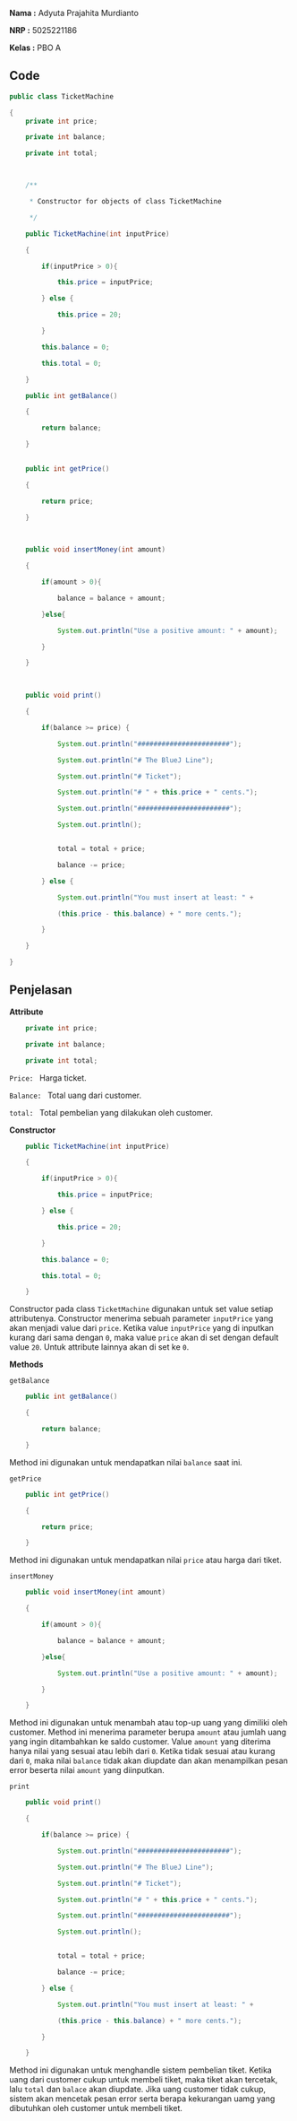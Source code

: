 **Nama :** Adyuta Prajahita Murdianto

**NRP :** 5025221186

**Kelas :** PBO A

## **Code**

```java
public class TicketMachine

{
    private int price; 

    private int balance;

    private int total;



    /**

     * Constructor for objects of class TicketMachine

     */

    public TicketMachine(int inputPrice)

    {

        if(inputPrice > 0){

            this.price = inputPrice;

        } else {

            this.price = 20;

        }

        this.balance = 0;

        this.total = 0;

    }

    public int getBalance()

    {

        return balance;

    }

    
    public int getPrice()

    {

        return price;

    }

    

    public void insertMoney(int amount)

    {

        if(amount > 0){

            balance = balance + amount;

        }else{

            System.out.println("Use a positive amount: " + amount);

        }

    }

    

    public void print()

    {

        if(balance >= price) {

            System.out.println("#######################");

            System.out.println("# The BlueJ Line");

            System.out.println("# Ticket");

            System.out.println("# " + this.price + " cents.");

            System.out.println("#######################");

            System.out.println();


            total = total + price;

            balance -= price;

        } else {

            System.out.println("You must insert at least: " + 

            (this.price - this.balance) + " more cents.");

        }

    }

}
```

## **Penjelasan**

**Attribute**

```java
    private int price; 

    private int balance;

    private int total;
```

`Price: ` Harga ticket.

`Balance: ` Total uang dari customer.

`total: ` Total pembelian yang dilakukan oleh customer.

**Constructor**

```java
    public TicketMachine(int inputPrice)

    {

        if(inputPrice > 0){

            this.price = inputPrice;

        } else {

            this.price = 20;

        }

        this.balance = 0;

        this.total = 0;

    }
```

Constructor pada class `TicketMachine` digunakan untuk set value setiap attributenya. Constructor menerima sebuah parameter `inputPrice` yang akan menjadi value dari `price`. Ketika value `inputPrice` yang di inputkan kurang dari sama dengan `0`, maka value `price` akan di set dengan default value `20`. Untuk attribute lainnya akan di set ke `0`.

**Methods**

``getBalance``

```java
    public int getBalance()

    {

        return balance;

    }
```

Method ini digunakan untuk mendapatkan nilai `balance` saat ini. 

``getPrice``

```java
    public int getPrice()

    {

        return price;

    }
```

Method ini digunakan untuk mendapatkan nilai `price` atau harga dari tiket.

``insertMoney``

```java
    public void insertMoney(int amount)

    {

        if(amount > 0){

            balance = balance + amount;

        }else{

            System.out.println("Use a positive amount: " + amount);

        }

    }
```

Method ini digunakan untuk menambah atau top-up uang yang dimiliki oleh customer. Method ini menerima parameter berupa `amount` atau jumlah uang yang ingin ditambahkan ke saldo customer. Value `amount` yang diterima hanya nilai yang sesuai atau lebih dari `0`. Ketika tidak sesuai atau kurang dari `0`, maka nilai `balance` tidak akan diupdate dan akan menampilkan pesan error beserta nilai `amount` yang diinputkan.

``print``

```java
    public void print()

    {

        if(balance >= price) {

            System.out.println("#######################");

            System.out.println("# The BlueJ Line");

            System.out.println("# Ticket");

            System.out.println("# " + this.price + " cents.");

            System.out.println("#######################");

            System.out.println();


            total = total + price;

            balance -= price;

        } else {

            System.out.println("You must insert at least: " + 

            (this.price - this.balance) + " more cents.");

        }

    }
```

Method ini digunakan untuk menghandle sistem pembelian tiket. Ketika uang dari customer cukup untuk membeli tiket, maka tiket akan tercetak, lalu `total` dan `balace` akan diupdate. Jika uang customer tidak cukup, sistem akan mencetak pesan error serta berapa kekurangan uamg yang dibutuhkan oleh customer untuk membeli tiket.
